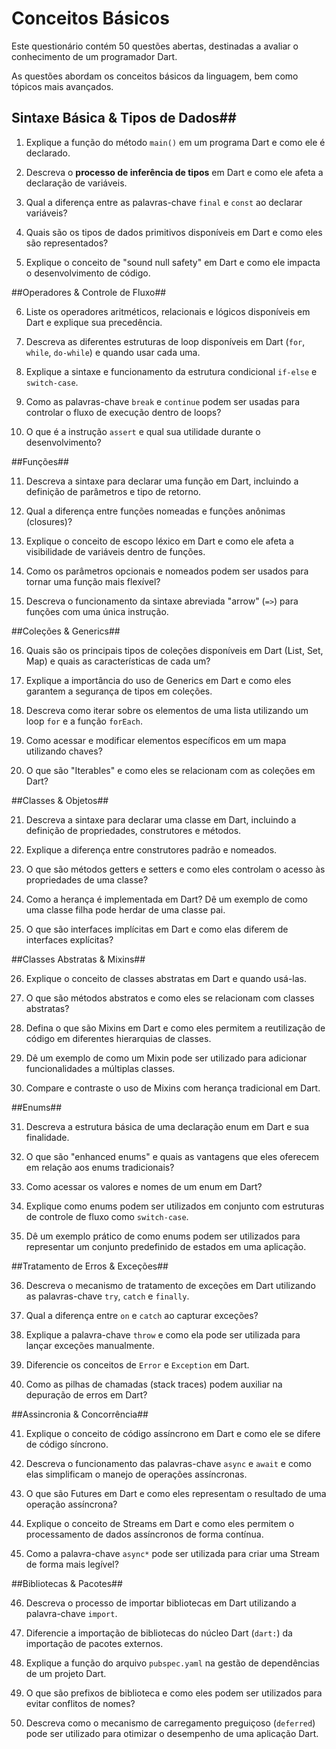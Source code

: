 # Conceitos Básicos #

>
Este questionário contém 50 questões abertas, destinadas a avaliar o conhecimento de um 
programador Dart.
>
>
As questões abordam os conceitos básicos da linguagem, bem como tópicos 
mais avançados.
>

## Sintaxe Básica & Tipos de Dados##
>
1.  Explique a função do método `main()` em um programa Dart e como ele é declarado.
>
>
2.  Descreva o **processo de inferência de tipos** em Dart e como ele afeta a declaração de variáveis.
>
>
3.  Qual a diferença entre as palavras-chave `final` e `const` ao declarar variáveis?
>
>
4.  Quais são os tipos de dados primitivos disponíveis em Dart e como eles são representados?
>
>
5.  Explique o conceito de "sound null safety" em Dart e como ele impacta o desenvolvimento de código.
>

##Operadores & Controle de Fluxo##
>
6.  Liste os operadores aritméticos, relacionais e lógicos disponíveis em Dart e explique sua precedência.
>
>
7.  Descreva as diferentes estruturas de loop disponíveis em Dart (`for`, `while`, `do-while`) e quando usar cada uma.
>
>
8.  Explique a sintaxe e funcionamento da estrutura condicional `if-else` e `switch-case`.
>
>
9.  Como as palavras-chave `break` e `continue` podem ser usadas para controlar o fluxo de execução dentro de loops?
>
>
10. O que é a instrução `assert` e qual sua utilidade durante o desenvolvimento?
>

##Funções##
>
11. Descreva a sintaxe para declarar uma função em Dart, incluindo a definição de parâmetros e tipo de retorno.
>
>
12. Qual a diferença entre funções nomeadas e funções anônimas (closures)?
>
>
13. Explique o conceito de escopo léxico em Dart e como ele afeta a visibilidade de variáveis dentro de funções.
>
>
14. Como os parâmetros opcionais e nomeados podem ser usados para tornar uma função mais flexível?
>
>
15. Descreva o funcionamento da sintaxe abreviada "arrow" (`=>`) para funções com uma única instrução.
>

##Coleções & Generics##

>
16. Quais são os principais tipos de coleções disponíveis em Dart (List, Set, Map) e quais as características de cada um?
>
>
17. Explique a importância do uso de Generics em Dart e como eles garantem a segurança de tipos em coleções.
>
>
18. Descreva como iterar sobre os elementos de uma lista utilizando um loop `for` e a função `forEach`.
>
>
19. Como acessar e modificar elementos específicos em um mapa utilizando chaves?
>
>
20. O que são "Iterables" e como eles se relacionam com as coleções em Dart?
>

##Classes & Objetos##
>
21. Descreva a sintaxe para declarar uma classe em Dart, incluindo a definição de propriedades, construtores e métodos.
>
>
22. Explique a diferença entre construtores padrão e nomeados.
>
>
23. O que são métodos getters e setters e como eles controlam o acesso às propriedades de uma classe?
>
>
24. Como a herança é implementada em Dart? Dê um exemplo de como uma classe filha pode herdar de uma classe pai.
>
>
25. O que são interfaces implícitas em Dart e como elas diferem de interfaces explícitas?
>

##Classes Abstratas & Mixins##
>
26. Explique o conceito de classes abstratas em Dart e quando usá-las.
>
>
27. O que são métodos abstratos e como eles se relacionam com classes abstratas?
>
>
28. Defina o que são Mixins em Dart e como eles permitem a reutilização de código em diferentes hierarquias de classes.
>
>
29. Dê um exemplo de como um Mixin pode ser utilizado para adicionar funcionalidades a múltiplas classes.
>
>
30. Compare e contraste o uso de Mixins com herança tradicional em Dart.
>

##Enums##
>
31. Descreva a estrutura básica de uma declaração enum em Dart e sua finalidade.
>
>
32. O que são "enhanced enums" e quais as vantagens que eles oferecem em relação aos enums tradicionais?
>
>
33. Como acessar os valores e nomes de um enum em Dart?
>
>
34. Explique como enums podem ser utilizados em conjunto com estruturas de controle de fluxo como `switch-case`.
>
>
35. Dê um exemplo prático de como enums podem ser utilizados para representar um conjunto predefinido de estados em uma aplicação.
>

##Tratamento de Erros & Exceções##
>
36. Descreva o mecanismo de tratamento de exceções em Dart utilizando as palavras-chave `try`, `catch` e `finally`.
>
>
37. Qual a diferença entre `on` e `catch` ao capturar exceções?
>
>
38. Explique a palavra-chave `throw` e como ela pode ser utilizada para lançar exceções manualmente.
>
>
39. Diferencie os conceitos de `Error` e `Exception` em Dart.
>
>
40. Como as pilhas de chamadas (stack traces) podem auxiliar na depuração de erros em Dart?
>

##Assincronia & Concorrência##
>
41. Explique o conceito de código assíncrono em Dart e como ele se difere de código síncrono.
>
>
42. Descreva o funcionamento das palavras-chave `async` e `await` e como elas simplificam o manejo de operações assíncronas.
>
>
43. O que são Futures em Dart e como eles representam o resultado de uma operação assíncrona?
>
>
44. Explique o conceito de Streams em Dart e como eles permitem o processamento de dados assíncronos de forma contínua.
>
>
45. Como a palavra-chave `async*` pode ser utilizada para criar uma Stream de forma mais legível?
>

##Bibliotecas & Pacotes##
>
46. Descreva o processo de importar bibliotecas em Dart utilizando a palavra-chave `import`.
>
>
47. Diferencie a importação de bibliotecas do núcleo Dart (`dart:`) da importação de pacotes externos.
>
>
48. Explique a função do arquivo `pubspec.yaml` na gestão de dependências de um projeto Dart.
>
>
49. O que são prefixos de biblioteca e como eles podem ser utilizados para evitar conflitos de nomes?
>
>
50. Descreva como o mecanismo de carregamento preguiçoso (`deferred`) pode ser utilizado para otimizar o desempenho de uma aplicação Dart.
>